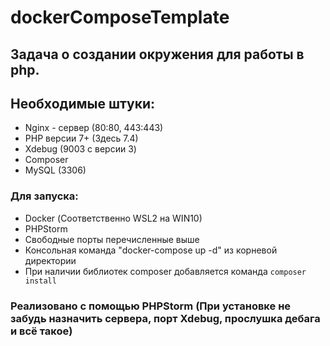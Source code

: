 # dockerComposeTemplate

## Задача о создании окружения для работы в php. 
## Необходимые штуки:
- Nginx - сервер (80:80, 443:443)
- PHP версии 7+ (Здесь 7.4)
- Xdebug (9003 с версии 3) 
- Composer
- MySQL (3306)
### Для запуска:
- Docker (Соответственно WSL2 на WIN10)
- PHPStorm
- Свободные порты перечисленные выше
- Консольная команда "docker-compose up -d" из корневой директории
- При наличии библиотек composer добавляется команда ``` composer install ```

### Реализовано с помощью PHPStorm (При установке не забудь назначить сервера, порт Xdebug, прослушка дебага и всё такое)

